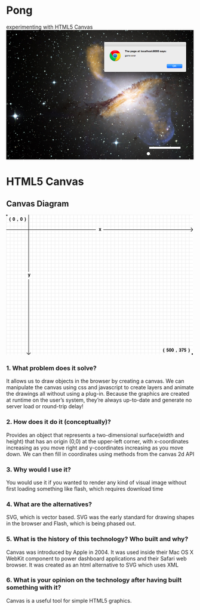 Pong
====

experimenting with HTML5 Canvas
<img src="brickbreak.png">

<h1>HTML5 Canvas</h1>
<h2>Canvas Diagram</h2>

<img src="canvasdia.png">


<h3>1. What problem does it solve?</h3>
<p> It allows us to draw objects in the browser by creating a canvas. We can manipulate the canvas using css and javascript to create layers and animate the drawings all without using a plug-in. Because the graphics are created at runtime on the user’s system, they’re always up-to-date and generate no server load or round-trip delay!</p>

<h3>2. How does it do it (conceptually)?</h3>
<p> Provides an object that represents a two-dimensional surface(width and height) that has an origin (0,0) at the upper-left corner, with x-coordinates increasing as you move right and y-coordinates increasing as you move down. We can then fill in coordinates using methods from the canvas 2d API </p>

<h3>3. Why would I use it?</h3>
<p> You would use it if you wanted to render any kind of visual image without first loading something like flash, which requires download time </p>

<h3>4. What are the alternatives?</h3>
<p>SVG, which is vector based. SVG was the early standard for drawing shapes in the browser and Flash, which is being phased out.</p>

<h3>5. What is the history of this technology?
 Who built and why?</h3>
<p>Canvas was introduced by Apple in 2004. It was used inside their Mac OS X WebKit   component to power dashboard applications and their Safari web browser. It was created as an html alternative to SVG which uses XML</p>


<h3>6. What is your opinion on the technology after having built something with it?</h3>
<p>Canvas is a useful tool for simple HTML5 graphics.</p>

